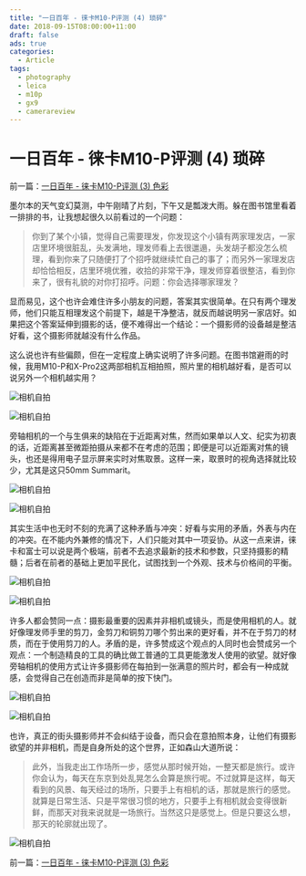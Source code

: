 ```yaml
---
title: "一日百年 - 徕卡M10-P评测 (4) 琐碎"
date: 2018-09-15T08:00:00+11:00
draft: false
ads: true
categories:
  - Article
tags:
  - photography
  - leica
  - m10p
  - gx9
  - camerareview
---
```


# 一日百年 - 徕卡M10-P评测 (4) 琐碎

前一篇：[一日百年 - 徕卡M10-P评测 (3) 色彩](/cn/article/2018/reviewleicam10p3/)

墨尔本的天气变幻莫测，中午刚晴了片刻，下午又是瓢泼大雨。躲在图书馆里看着一排排的书，让我想起很久以前看过的一个问题：

> 你到了某个小镇，觉得自己需要理发，你发现这个小镇有两家理发店，一家店里环境很脏乱，头发满地，理发师看上去很邋遢，头发胡子都没怎么梳理，看到你来了只随便打了个招呼就继续忙自己的事了；而另外一家理发店却恰恰相反，店里环境优雅，收拾的非常干净，理发师穿着很整洁，看到你来了，很有礼貌的对你打招呼。问题：你会选择哪家理发？

显而易见，这个也许会难住许多小朋友的问题，答案其实很简单。在只有两个理发师，他们只能互相理发这个前提下，越是干净整洁，就反而越说明另一家店好。如果把这个答案延伸到摄影的话，便不难得出一个结论：一个摄影师的设备越是整洁好看，这个摄影师就越没有什么作品。

这么说也许有些偏颇，但在一定程度上确实说明了许多问题。在图书馆避雨的时候，我用M10-P和X-Pro2这两部相机互相拍照，照片里的相机越好看，是否可以说另外一个相机越实用？

![相机自拍][leica-portrait-01]

![相机自拍][fuji-portrait-01]

旁轴相机的一个与生俱来的缺陷在于近距离对焦，然而如果单以人文、纪实为初衷的话，近距离甚至微距拍摄从来都不在考虑的范围；即便是可以近距离对焦的镜头，也还是得用电子显示屏来实时对焦取景。这样一来，取景时的视角选择就比较少，尤其是这只50mm Summarit。

![相机自拍][leica-portrait-02]

![相机自拍][fuji-portrait-02]

其实生活中也无时不刻的充满了这种矛盾与冲突：好看与实用的矛盾，外表与内在的冲突。在不能内外兼修的情况下，人们只能对其中一项妥协。从这一点来讲，徕卡和富士可以说是两个极端，前者不去追求最新的技术和参数，只坚持摄影的精髓；后者在前者的基础上更加平民化，试图找到一个外观、技术与价格间的平衡。

![相机自拍][leica-portrait-03]

![相机自拍][fuji-portrait-03]

许多人都会赞同一点：摄影最重要的因素并非相机或镜头，而是使用相机的人。就好像理发师手里的剪刀，金剪刀和铜剪刀哪个剪出来的更好看，并不在于剪刀的材质，而在于使用剪刀的人。矛盾的是，许多赞成这个观点的人同时也会赞成另一个观点：一个制造精良的工具的确比做工普通的工具更能激发人使用的欲望。就好像旁轴相机的使用方式让许多摄影师在每拍到一张满意的照片时，都会有一种成就感，会觉得自己在创造而非是简单的按下快门。

![相机自拍][leica-portrait-04]

![相机自拍][fuji-portrait-04]

也许，真正的街头摄影师并不会纠结于设备，而只会在意拍照本身，让他们有摄影欲望的并非相机，而是自身所处的这个世界，正如森山大道所说：

> 此外，当我走出工作场所一步，感觉从那时候开始，一整天都是旅行。或许你会认为，每天在东京到处乱晃怎么会算是旅行呢。不过就算是这样，每天看到的风景、每天经过的场所，只要手上有相机的话，那就是旅行的感觉。就算是日常生活、只是平常很习惯的地方，只要手上有相机就会变得很新鲜，而那天对我来说就是一场旅行。当然这只是感觉上。但是只要这么想，那天的轮廓就出现了。

![相机自拍][leica-portrait-05]

前一篇：[一日百年 - 徕卡M10-P评测 (3) 色彩](/cn/article/2018/reviewleicam10p3/)

[leica-portrait-01]: /photos/2018/LeicaM10P/leica_portrait_01.jpg "Leica Portrait"
[leica-portrait-02]: /photos/2018/LeicaM10P/leica_portrait_02.jpg "Leica Portrait"
[leica-portrait-03]: /photos/2018/LeicaM10P/leica_portrait_03.jpg "Leica Portrait"
[leica-portrait-04]: /photos/2018/LeicaM10P/leica_portrait_04.jpg "Leica Portrait"
[leica-portrait-05]: /photos/2018/LeicaM10P/leica_portrait_05.jpg "Leica Portrait"
[fuji-portrait-01]: /photos/2018/LeicaM10P/fuji_portrait_01.jpg "Fuji Portrait"
[fuji-portrait-02]: /photos/2018/LeicaM10P/fuji_portrait_02.jpg "Fuji Portrait"
[fuji-portrait-03]: /photos/2018/LeicaM10P/fuji_portrait_03.jpg "Fuji Portrait"
[fuji-portrait-04]: /photos/2018/LeicaM10P/fuji_portrait_04.jpg "Fuji Portrait"
